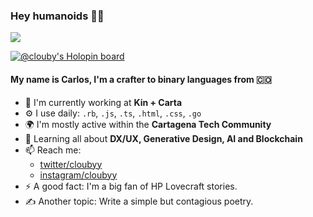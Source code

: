 ### Hey humanoids 👋🏼
![](https://komarev.com/ghpvc/?username=clouby&color=blueviolet)

[![@clouby's Holopin board](https://holopin.io/api/user/board?user=clouby)](https://holopin.io/@clouby)

#### My name is Carlos, I'm a crafter to binary languages from 🇨🇴

- 🏢 I'm currently working at **Kin + Carta**
- ⚙️ I use daily: `.rb`, `.js`, `.ts`, `.html`, `.css`, `.go`
- 🌍 I'm mostly active within the **Cartagena Tech Community**
- 🌱 Learning all about **DX/UX, Generative Design, AI and Blockchain**
- 📫 Reach me: 
  - [twitter/cloubyy](https://twitter.com/cloubyy)
  - [instagram/cloubyy](https://instagram.com/cloubyy)
- ⚡️ A good fact: I'm a big fan of HP Lovecraft stories.
- ✍️ Another topic: Write a simple but contagious poetry.
